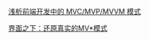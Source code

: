 [浅析前端开发中的 MVC/MVP/MVVM 模式](https://juejin.im/post/593021272f301e0058273468)

[界面之下：还原真实的MV*模式](https://github.com/livoras/blog/issues/11)